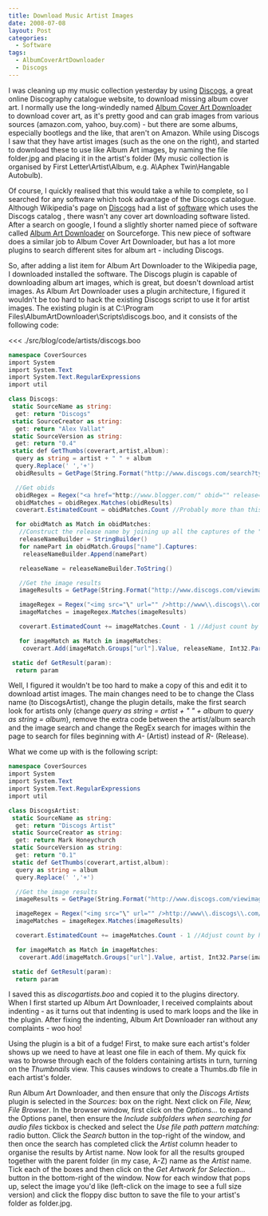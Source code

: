 ```yaml
---
title: Download Music Artist Images
date: 2008-07-08
layout: Post
categories:
  - Software
tags:
  - AlbumCoverArtDownloader
  - Discogs
---
```


I was cleaning up my music collection yesterday by using [Discogs](http://www.discogs.com/), a great online Discography catalogue website, to download missing album cover art. I normally use the long-windedly named [Album Cover Art Downloader](http://www.unrealvoodoo.org/hiteck/projects/albumart/) to download cover art, as it's pretty good and can grab images from various sources (amazon.com, yahoo, buy.com) - but there are some albums, especially bootlegs and the like, that aren't on Amazon. While using Discogs I saw that they have artist images (such as the one on the right), and started to download these to use like Album Art images, by naming the file folder.jpg and placing it in the artist's folder (My music collection is organised by First Letter\Artist\Album, e.g. A\Aphex Twin\Hangable Autobulb).

<!-- more -->

Of course, I quickly realised that this would take a while to complete, so I searched for any software which took advantage of the Discogs catalogue. Although Wikipedia's page on [Discogs](http://en.wikipedia.org/wiki/Discogs) had a list of [software](http://en.wikipedia.org/wiki/Discogs#Software) which uses the Discogs catalog
, there wasn't any cover art downloading software listed. After a search on google, I found a slightly shorter named piece of software called [Album Art Downloader](http://sourceforge.net/projects/album-art) on Sourceforge. This new piece of software does a similar job to Album Cover Art Downloader, but has a lot more plugins to search different sites for album art - including Discogs.

So, after adding a list item for Album Art Downloader to the Wikipedia page, I downloaded installed the software. The Discogs plugin is capable of downloading album art images, which is great, but doesn't download artist images. As Album Art Downloader uses a plugin architecture, I figured it wouldn't be too hard to hack the existing Discogs script to use it for artist images. The existing plugin is at C:\Program Files\AlbumArtDownloader\Scripts\discogs.boo, and it consists of the following code:

<<< ./src/blog/code/artists/discogs.boo

```csharp
namespace CoverSources
import System
import System.Text
import System.Text.RegularExpressions
import util

class Discogs:
 static SourceName as string:
  get: return "Discogs"
 static SourceCreator as string:
  get: return "Alex Vallat"
 static SourceVersion as string:
  get: return "0.4"
 static def GetThumbs(coverart,artist,album):
  query as string = artist + " " + album
  query.Replace(' ','+')
  obidResults = GetPage(String.Format("http://www.discogs.com/search?type=all&amp;q={0}", EncodeUrl(query)))

  //Get obids
  obidRegex = Regex("<a href="http://www.blogger.com/" obid="" release="">\\d+)\"&gt;]+&gt;(?:&lt;/?em&gt;|(?<name>[^&lt;]+))+</name>", RegexOptions.Multiline)
  obidMatches = obidRegex.Matches(obidResults)
  coverart.EstimatedCount = obidMatches.Count //Probably more than this, as some releases might have multiple images

  for obidMatch as Match in obidMatches:
   //Construct the release name by joining up all the captures of the "name" group
   releaseNameBuilder = StringBuilder()
   for namePart in obidMatch.Groups["name"].Captures:
    releaseNameBuilder.Append(namePart)

   releaseName = releaseNameBuilder.ToString()

   //Get the image results
   imageResults = GetPage(String.Format("http://www.discogs.com/viewimages?what=R&amp;obid={0}&amp;showpending=1", obidMatch.Groups["obid"].Value))

   imageRegex = Regex("<img src="\" url="" />http://www\\.discogs\\.com/image/R-\\d+-\\d+.(?:jpe?g|gif|png))\" width=\"(?<width>\\d+)\" height=\"(?<height>\\d+)\"")
   imageMatches = imageRegex.Matches(imageResults)

   coverart.EstimatedCount += imageMatches.Count - 1 //Adjust count by how many images for this release

   for imageMatch as Match in imageMatches:
    coverart.Add(imageMatch.Groups["url"].Value, releaseName, Int32.Parse(imageMatch.Groups["width"].Value), Int32.Parse(imageMatch.Groups["height"].Value), null)

 static def GetResult(param):
  return param
```

Well, I figured it wouldn't be too hard to make a copy of this and edit it to download artist images. The main changes need to be to change the Class name (to DiscogsArtist), change the plugin details, make the first search look for artists only (change _query as string = artist + " " + album_ to _query as string = album_), remove the extra code between the artist/album search and the image search and change the RegEx search for images within the page to search for files beginning with _A-_ (Artist) instead of _R-_ (Release).

What we come up with is the following script:

```csharp
namespace CoverSources
import System
import System.Text
import System.Text.RegularExpressions
import util

class DiscogsArtist:
 static SourceName as string:
  get: return "Discogs Artist"
 static SourceCreator as string:
  get: return Mark Honeychurch
 static SourceVersion as string:
  get: return "0.1"
 static def GetThumbs(coverart,artist,album):
  query as string = album
  query.Replace(' ','+')

  //Get the image results
  imageResults = GetPage(String.Format("http://www.discogs.com/viewimages?artist={0}", EncodeUrl(query)))

  imageRegex = Regex("<img src="\" url="" />http://www\\.discogs\\.com/image/A-\\d+-\\d+.(?:jpe?g|gif|png))\" width=\"(?<width>\\d+)\" height=\"(?<height>\\d+)\"")
  imageMatches = imageRegex.Matches(imageResults)

  coverart.EstimatedCount += imageMatches.Count - 1 //Adjust count by how many images for this release

  for imageMatch as Match in imageMatches:
   coverart.Add(imageMatch.Groups["url"].Value, artist, Int32.Parse(imageMatch.Groups["width"].Value), Int32.Parse(imageMatch.Groups["height"].Value), null)

 static def GetResult(param):
  return param
```

I saved this as _discogartists.boo_ and copied it to the plugins directory. When I first started up Album Art Downloader, I received complaints about indenting - as it turns out that indenting is used to mark loops and the like in the plugin. After fixing the indenting, Album Art Downloader ran without any complaints - woo hoo!

Using the plugin is a bit of a fudge! First, to make sure each artist's folder shows up we need to have at least one file in each of them. My quick fix was to browse through each of the folders containing artists in turn, turning on the _Thumbnails_ view. This causes windows to create a Thumbs.db file in each artist's folder.

Run Album Art Downloader, and then ensure that only the _Discogs Artists_ plugin is selected in the _Sources:_ box on the right. Next click on _File, New, File Browser_. In the browser window, first click on the _Options..._ to expand the Options panel, then ensure the _Include subfolders when searching for audio files_ tickbox is checked and select the _Use file path pattern matching:_ radio button. Click the _Search_ button in the top-right of the window, and then once the search has completed click the _Artist_ column header to organise the results by Artist name. Now look for all the results grouped together with the parent folder (in my case, A-Z) name as the _Artist_ name. Tick each of the boxes and then click on the _Get Artwork for Selection..._ button in the bottom-right of the window. Now for each window that pops up, select the image you'd like (left-click on the image to see a full size version) and click the floppy disc button to save the file to your artist's folder as folder.jpg.
